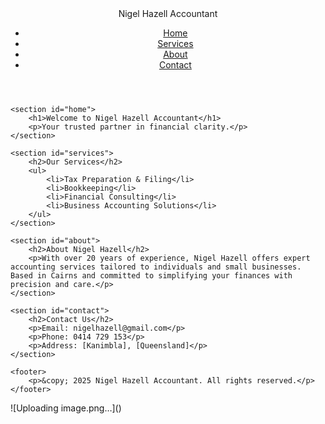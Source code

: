 <!DOCTYPE html>
<html lang="en">
<head>
    <meta charset="UTF-8">
    <meta name="viewport" content="width=device-width, initial-scale=1.0">
    <title>Nigel Hazell Accountant</title>
    <link rel="stylesheet" href="styles.css">
</head>
<body>
    <header>
        <nav>
            <div class="logo">Nigel Hazell Accountant</div>
            <ul>
                <li><a href="#home">Home</a></li>
                <li><a href="#services">Services</a></li>
                <li><a href="#about">About</a></li>
                <li><a href="#contact">Contact</a></li>
            </ul>
        </nav>
    </header>

    <section id="home">
        <h1>Welcome to Nigel Hazell Accountant</h1>
        <p>Your trusted partner in financial clarity.</p>
    </section>

    <section id="services">
        <h2>Our Services</h2>
        <ul>
            <li>Tax Preparation & Filing</li>
            <li>Bookkeeping</li>
            <li>Financial Consulting</li>
            <li>Business Accounting Solutions</li>
        </ul>
    </section>

    <section id="about">
        <h2>About Nigel Hazell</h2>
        <p>With over 20 years of experience, Nigel Hazell offers expert accounting services tailored to individuals and small businesses. Based in Cairns and committed to simplifying your finances with precision and care.</p>
    </section>

    <section id="contact">
        <h2>Contact Us</h2>
        <p>Email: nigelhazell@gmail.com</p>
        <p>Phone: 0414 729 153</p>
        <p>Address: [Kanimbla], [Queensland]</p>
    </section>

    <footer>
        <p>&copy; 2025 Nigel Hazell Accountant. All rights reserved.</p>
    </footer>
</body>
</html>
![Uploading image.png…]()
